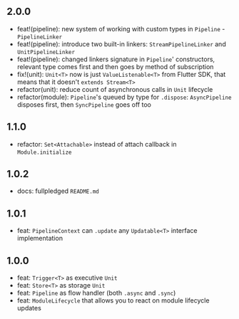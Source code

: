 ## 2.0.0

* feat!(pipeline): new system of working with custom types in `Pipeline` - `PipelineLinker`
* feat!(pipeline): introduce two built-in linkers: `StreamPipelineLinker` and `UnitPipelineLinker`
* feat!(pipeline): changed linkers signature in `Pipeline`' constructors, relevant type comes first and then goes by method of subscription
* fix!(unit): `Unit<T>` now is just `ValueListenable<T>` from Flutter SDK, that means that it doesn't `extends Stream<T>`
* refactor(unit): reduce count of asynchronous calls in `Unit` lifecycle
* refactor(module): `Pipeline`'s queued by type for `.dispose`: `AsyncPipeline` disposes first, then `SyncPipeline` goes off too

## 1.1.0

* refactor: `Set<Attachable>` instead of attach callback in `Module.initialize`

## 1.0.2

* docs: fullpledged `README.md`

## 1.0.1

* feat: `PipelineContext` can `.update` any `Updatable<T>` interface implementation

## 1.0.0

* feat: `Trigger<T>` as executive `Unit`
* feat: `Store<T>` as storage `Unit`
* feat: `Pipeline` as flow handler (both `.async` and `.sync`)
* feat: `ModuleLifecycle` that allows you to react on module lifecycle updates
